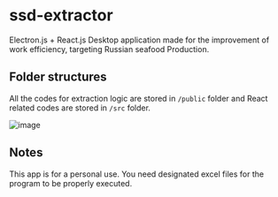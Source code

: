 # ssd-extractor
Electron.js + React.js Desktop application made for the improvement of work efficiency, targeting Russian seafood Production. 

## Folder structures
All the codes for extraction logic are stored in `/public` folder and React related codes are stored in `/src` folder.

![image](https://github.com/NT1210/ssd-extractor/assets/147454467/de228a5b-aaaf-4abb-93ac-cab86c2b6e65)

## Notes
This app is for a personal use. You need designated excel files for the program to be properly executed.

